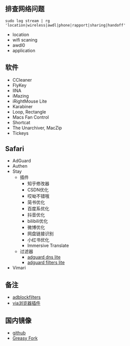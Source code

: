 ## 排查网络问题

`sudo log stream | rg 'location|wireless|awdl|phone|rapport|sharing|handoff'`

- location
- wifi scaning
- awdl0
- application

## 软件

- CCleaner
- FlyKey
- IINA
- iMazing
- iRightMouse Lite
- Karabiner
- Loop, Rectangle
- Macs Fan Control
- Shortcat
- The Unarchiver, MacZip
- Tickeys

## Safari

- AdGuard
- Authen
- Stay
  - 插件
    - 知乎修改器
    - CSDN优化
    - 哎呦不错哦
    - 简书优化
    - 百度系优化
    - 抖音优化
    - bilibili优化
    - 微博优化
    - 网盘链接识别
    - 小红书优化
    - Immersive Translate
  - 过滤器
    - [adguard dns lite](https://raw.githubusercontent.com/217heidai/adblockfilters/main/rules/adblockdnslite.txt)
    - [adguard filters lite](https://raw.githubusercontent.com/217heidai/adblockfilters/main/rules/adblockfilterslite.txt)
- Vimari

## 备注

- [adblockfilters](https://github.com/217heidai/adblockfilters)
- [via浏览器插件](https://github.com/Daidai0912/x-via)

## 国内镜像

- [github](https://github.moeyy.xyz)
- [Greasy Fork](https://gf.qytechs.cn/zh-CN)
